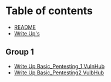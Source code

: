 # Table of contents

* [README](README.md)
* [Write Up's](write-ups.md)

## Group 1

* [Write Up Basic\_Pentesting\_1 VulnHub](group-1/write-up-basic\_pentesting\_1-vulnhub.md)
* [Write Up Basic\_Pentesting2 VulbHub](group-1/write-up-basic\_pentesting2-vulbhub.md)
